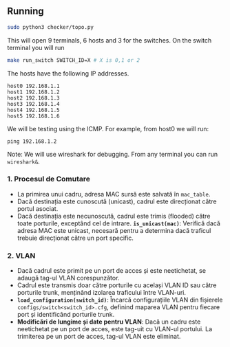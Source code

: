 ## Running

```bash
sudo python3 checker/topo.py
```

This will open 9 terminals, 6 hosts and 3 for the switches. On the switch terminal you will run 

```bash
make run_switch SWITCH_ID=X # X is 0,1 or 2
```

The hosts have the following IP addresses.
```
host0 192.168.1.1
host1 192.168.1.2
host2 192.168.1.3
host3 192.168.1.4
host4 192.168.1.5
host5 192.168.1.6
```

We will be testing using the ICMP. For example, from host0 we will run:

```
ping 192.168.1.2
```

Note: We will use wireshark for debugging. From any terminal you can run `wireshark&`.



### 1. Procesul de Comutare
- La primirea unui cadru, adresa MAC sursă este salvată în `mac_table`.
- Dacă destinația este cunoscută (unicast), cadrul este direcționat către portul asociat.
- Dacă destinația este necunoscută, cadrul este trimis (flooded) către toate porturile, exceptând cel de intrare.
 **`is_unicast(mac)`**: Verifică dacă adresa MAC este unicast, necesară pentru a determina dacă traficul trebuie direcționat către un port specific.

### 2. VLAN
- Dacă cadrul este primit pe un port de acces și este neetichetat, se adaugă tag-ul VLAN corespunzător.
- Cadrul este transmis doar către porturile cu același VLAN ID sau către porturile trunk, menținând izolarea traficului între VLAN-uri.
- **`load_configuration(switch_id)`**: Încarcă configurațiile VLAN din fișierele `configs/switch<switch_id>.cfg`, definind maparea VLAN pentru fiecare port și identificând porturile trunk.
- **Modificări de lungime și date pentru VLAN**: Dacă un cadru este neetichetat pe un port de acces, este tag-uit cu VLAN-ul portului. La trimiterea pe un port de acces, tag-ul VLAN este eliminat.
